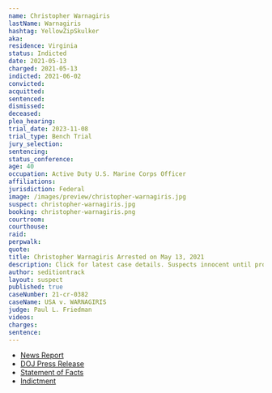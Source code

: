 ```yaml
---
name: Christopher Warnagiris
lastName: Warnagiris
hashtag: YellowZipSkulker
aka:
residence: Virginia
status: Indicted
date: 2021-05-13
charged: 2021-05-13
indicted: 2021-06-02
convicted:
acquitted:
sentenced:
dismissed:
deceased:
plea_hearing:
trial_date: 2023-11-08
trial_type: Bench Trial
jury_selection:
sentencing:
status_conference:
age: 40
occupation: Active Duty U.S. Marine Corps Officer
affiliations:
jurisdiction: Federal
image: /images/preview/christopher-warnagiris.jpg
suspect: christopher-warnagiris.jpg
booking: christopher-warnagiris.png
courtroom:
courthouse:
raid:
perpwalk:
quote:
title: Christopher Warnagiris Arrested on May 13, 2021
description: Click for latest case details. Suspects innocent until proven guilty.
author: seditiontrack
layout: suspect
published: true
caseNumber: 21-cr-0382
caseName: USA v. WARNAGIRIS
judge: Paul L. Friedman
videos:
charges:
sentence:
---
```

- [News Report](https://www.newsweek.com/christopher-warnagiris-active-duty-marine-based-quantico-arrested-assaulting-officer-capitol-1591329)
- [DOJ Press Release](https://www.justice.gov/usao-dc/pr/active-duty-us-marine-corps-officer-arrested-assault-federal-law-enforcement-officer)
- [Statement of Facts](https://www.justice.gov/opa/press-release/file/1393941/download)
- [Indictment](https://www.justice.gov/usao-dc/case-multi-defendant/file/1461551/download)
